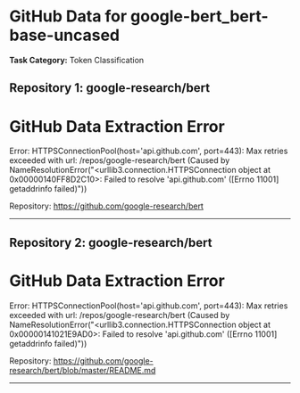 # GitHub Data for google-bert_bert-base-uncased

**Task Category:** Token Classification

## Repository 1: google-research/bert

# GitHub Data Extraction Error

Error: HTTPSConnectionPool(host='api.github.com', port=443): Max retries exceeded with url: /repos/google-research/bert (Caused by NameResolutionError("<urllib3.connection.HTTPSConnection object at 0x00000140FF8D2C10>: Failed to resolve 'api.github.com' ([Errno 11001] getaddrinfo failed)"))

Repository: https://github.com/google-research/bert

---

## Repository 2: google-research/bert

# GitHub Data Extraction Error

Error: HTTPSConnectionPool(host='api.github.com', port=443): Max retries exceeded with url: /repos/google-research/bert (Caused by NameResolutionError("<urllib3.connection.HTTPSConnection object at 0x00000141021E9AD0>: Failed to resolve 'api.github.com' ([Errno 11001] getaddrinfo failed)"))

Repository: https://github.com/google-research/bert/blob/master/README.md

---

